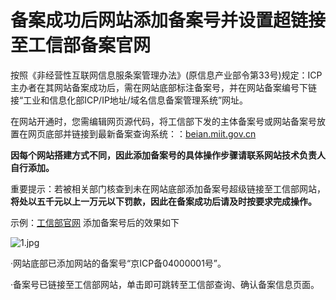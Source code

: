 # 备案成功后网站添加备案号并设置超链接至工信部备案官网

按照《非经营性互联网信息服条案管理办法》(原信息产业部令第33号)规定：ICP主办者在其网站备案成功后，需在网站底部标注备案号，并在网站备案编号下链接“工业和信息化部ICP/IP地址/域名信息备案管理系统”网址。

在网站开通时，您需编辑网页源代码，将工信部下发的主体备案号或网站备案号放置在网页底部并链接到最新备案查询系统：：[beian.miit.gov.cn](https://beian.miit.gov.cn/)

**因每个网站搭建方式不同，因此添加备案号的具体操作步骤请联系网站技术负责人自行添加。**

重要提示：若被相关部门核查到未在网站底部添加备案号超级链接至工信部网站，**将处以五千元以上一万元以下罚款，因此在备案成功后请及时按要求完成操作。**

示例：[工信部官网](https://beian.miit.gov.cn/) 添加备案号后的效果如下

![1.jpg](https://github.com/jdcloudcom/cn/blob/zhaomeichen-beian-20201229/documentation/Domain-Name-%26-License/Image-Domain/ZMC-Image-Domain/guanju-shili.png)

·网站底部已添加网站的备案号“京ICP备04000001号”。

·备案号已链接至工信部网站，单击即可跳转至工信部查询、确认备案信息页面。

